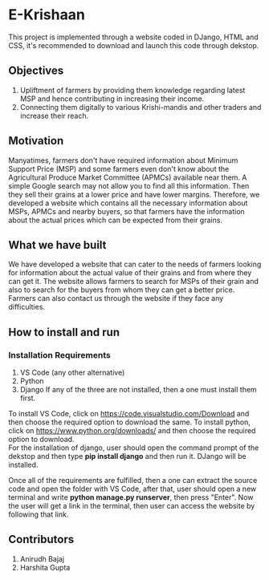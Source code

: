 # E-Krishaan
This project is implemented through a website coded in DJango, HTML and CSS, it's recommended to download and launch this code through dekstop.
## Objectives
1. Upliftment of farmers by providing them knowledge regarding latest MSP and hence contributing in increasing their income.
2. Connecting them digitally to various Krishi-mandis and other traders and increase their reach.
## Motivation
Manyatimes, farmers don't have required information about Minimum Support Price (MSP) and some farmers even don't know about the Agricultural Produce Market Committee (APMCs) available near them. A simple Google search may not allow you to find all this information. Then they sell their grains at a lower price and have lower margins. Therefore, we developed a website which contains all the necessary information about MSPs, APMCs and nearby buyers, so that farmers have the information about the actual prices which can be expected from their grains.
## What we have built
We have developed a website that can cater to the needs of farmers looking for information about the actual value of their grains and from where they can get it. The website allows farmers to search for MSPs of their grain and also to search for the buyers from whom they can get a better price. Farmers can also contact us through the website if they face any difficulties.
<!-- ## Working Snapshots
Login Page
![image](https://user-images.githubusercontent.com/91120579/163403159-bfdf2867-7a1d-4e92-b590-cabd3831f82a.png)
Registration Page
![image](https://user-images.githubusercontent.com/91120579/163403388-51f831d2-6a8b-4b43-8892-95c41173c7c4.png)
Home Page
![image](https://user-images.githubusercontent.com/91120579/163403771-4890d37f-8922-4d52-ae9a-e4cc86c28002.png)
![image](https://user-images.githubusercontent.com/91120579/163403811-92fd0594-cb7c-46bb-a4c4-4748867b1ba2.png)
Information about Mandis
![image](https://user-images.githubusercontent.com/91120579/163404047-72bc79a8-78c8-45f0-a9f9-d92c4914e2f7.png)
![image](https://user-images.githubusercontent.com/91120579/163404117-f1b76b6c-27b2-4135-9260-e4e8091f70cc.png)
Information about MSPs
![image](https://user-images.githubusercontent.com/91120579/163404266-169e3ea5-1e91-4720-8c0e-fc865bc9f5b4.png)
Information about Buyers
![image](https://user-images.githubusercontent.com/91120579/163404378-cde428ac-8c05-4929-b147-d479582c9d7d.png)
Contact Us Page
![image](https://user-images.githubusercontent.com/91120579/163404475-125d7318-c3cb-4c24-8c0f-12d303cecc01.png)
![image](https://user-images.githubusercontent.com/91120579/163404517-54acc933-5488-4b47-ba7e-919a4b0ba19c.png) -->
## How to install and run
### Installation Requirements
1. VS Code (any other alternative)
2. Python
3. Django
If any of the three are not installed, then a one must install them first.

To install VS Code, click on https://code.visualstudio.com/Download and then choose the required option to download the same.
To install python, click on https://www.python.org/downloads/ and then choose the required option to download.\
For the installation of django, user should open the command prompt of the dekstop and then type **pip install django** and then run it. DJango will be installed.

Once all of the requirements are fulfilled, then a one can extract the source code and open the folder with VS Code, after that, user should open a new terminal and write **python manage.py runserver**, then press "Enter". Now the user will get a link in the terminal, then user can access the website by following that link.

## Contributors
1. Anirudh Bajaj
2. Harshita Gupta

